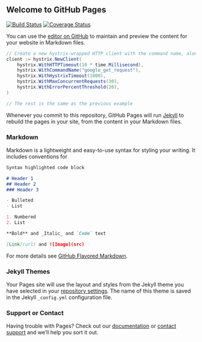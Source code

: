 ## Welcome to GitHub Pages

<p align="left">
<a href="https://travis-ci.org/Razzaz/djik-path"><img src="https://travis-ci.org/Razzaz/djik-path.svg?branch=master" alt="Build Status"></img></a>
<a href='https://coveralls.io/github/Razzaz/djik-path?branch=master'><img src='https://coveralls.io/repos/github/Razzaz/djik-path/badge.svg?branch=master' alt='Coverage Status' /></a>

You can use the [editor on GitHub](https://github.com/Razzaz/djik-path/edit/master/README.md) to maintain and preview the content for your website in Markdown files.

```java
// Create a new hystrix-wrapped HTTP client with the command name, along with other required options
client := hystrix.NewClient(
	hystrix.WithHTTPTimeout(10 * time.Millisecond),
	hystrix.WithCommandName("google_get_request"),
	hystrix.WithHystrixTimeout(1000),
	hystrix.WithMaxConcurrentRequests(30),
	hystrix.WithErrorPercentThreshold(20),
)

// The rest is the same as the previous example
```

Whenever you commit to this repository, GitHub Pages will run [Jekyll](https://jekyllrb.com/) to rebuild the pages in your site, from the content in your Markdown files.

### Markdown

Markdown is a lightweight and easy-to-use syntax for styling your writing. It includes conventions for

```markdown
Syntax highlighted code block

# Header 1
## Header 2
### Header 3

- Bulleted
- List

1. Numbered
2. List

**Bold** and _Italic_ and `Code` text

[Link](url) and ![Image](src)
```

For more details see [GitHub Flavored Markdown](https://guides.github.com/features/mastering-markdown/).

### Jekyll Themes

Your Pages site will use the layout and styles from the Jekyll theme you have selected in your [repository settings](https://github.com/Razzaz/djik-path/settings). The name of this theme is saved in the Jekyll `_config.yml` configuration file.

### Support or Contact

Having trouble with Pages? Check out our [documentation](https://help.github.com/categories/github-pages-basics/) or [contact support](https://github.com/contact) and we’ll help you sort it out.

